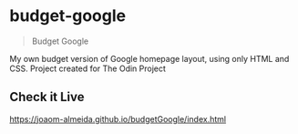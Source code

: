 # budget-google
> Budget Google

My own budget version of Google homepage layout, using only HTML and CSS.
Project created for The Odin Project

## Check it Live

https://joaom-almeida.github.io/budgetGoogle/index.html
